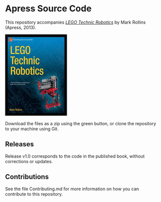 # Apress Source Code

This repository accompanies [*LEGO Technic Robotics*](http://www.apress.com/9781430249801) by Mark Rollins (Apress, 2013).

![Cover image](9781430249801.jpg)

Download the files as a zip using the green button, or clone the repository to your machine using Git.

## Releases

Release v1.0 corresponds to the code in the published book, without corrections or updates.

## Contributions

See the file Contributing.md for more information on how you can contribute to this repository.
